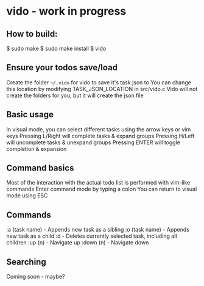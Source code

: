 # vido - work in progress

## How to build:
$ sudo make
$ sudo make install
$ vido

## Ensure your todos save/load
Create the folder `~/.vido` for vido to save it's task.json to
You can change this location by modifying TASK_JSON_LOCATION in src/vido.c
Vido will not create the folders for you, but it will create the json file

## Basic usage
In visual mode, you can select different tasks using the arrow keys or vim keys
Pressing L/Right will complete tasks & expand groups
Pressing H/Left will uncomplete tasks & unexpand groups
Pressing ENTER will toggle completion & expansion

## Command basics
Most of the interaction with the actual todo list is performed with vim-like commands
Enter command mode by typing a colon
You can return to visual mode using ESC

## Commands
:a (task name) - Appends new task as a sibling
:o (task name) - Appends new task as a child
:d - Deletes currently selected task, including all children
:up (n) - Navigate up
:down (n) - Navigate down

## Searching
Coming soon - maybe?

